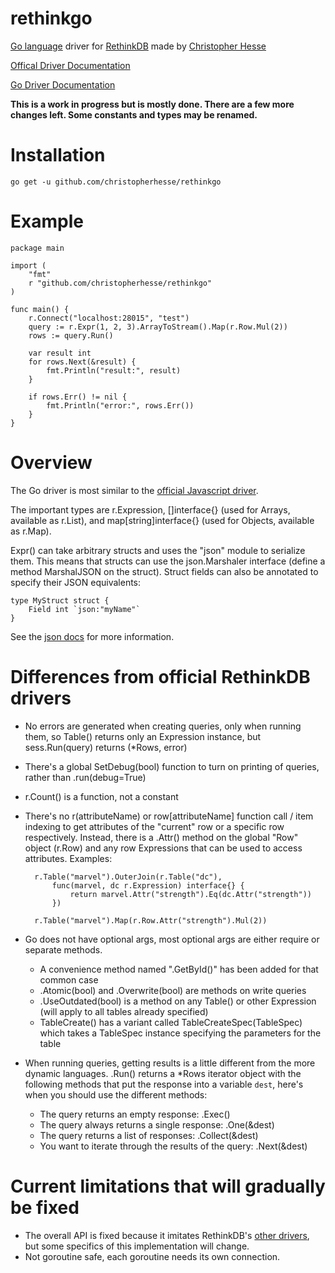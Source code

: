 rethinkgo
=========

[Go language](http://golang.org/) driver for [RethinkDB](http://www.rethinkdb.com/) made by [Christopher Hesse](http://www.christopherhesse.com/)

[Offical Driver Documentation](http://www.rethinkdb.com/api/#js)

[Go Driver Documentation](http://godoc.org/github.com/christopherhesse/rethinkgo)

****This is a work in progress but is mostly done. There are a few more changes left.  Some constants and types may be renamed.****

Installation
============

    go get -u github.com/christopherhesse/rethinkgo

Example
===================

    package main

    import (
        "fmt"
        r "github.com/christopherhesse/rethinkgo"
    )

    func main() {
        r.Connect("localhost:28015", "test")
        query := r.Expr(1, 2, 3).ArrayToStream().Map(r.Row.Mul(2))
        rows := query.Run()

        var result int
        for rows.Next(&result) {
            fmt.Println("result:", result)
        }

        if rows.Err() != nil {
            fmt.Println("error:", rows.Err())
        }
    }

Overview
========

The Go driver is most similar to the [official Javascript driver](http://www.rethinkdb.com/api/#js).

The important types are r.Expression, []interface{} (used for Arrays, available as r.List), and map[string]interface{} (used for Objects, available as r.Map).

Expr() can take arbitrary structs and uses the "json" module to serialize them.  This means that structs can use the json.Marshaler interface (define a method MarshalJSON on the struct).  Struct fields can also be annotated to specify their JSON equivalents:

    type MyStruct struct {
        Field int `json:"myName"`
    }

See the [json docs](http://golang.org/pkg/encoding/json/) for more information.


Differences from official RethinkDB drivers
===========================================

* No errors are generated when creating queries, only when running them, so Table() returns only an Expression instance, but sess.Run(query) returns (*Rows, error)
* There's a global SetDebug(bool) function to turn on printing of queries, rather than .run(debug=True)
* r.Count() is a function, not a constant
* There's no r(attributeName) or row[attributeName] function call / item indexing to get attributes of the "current" row or a specific row respectively.  Instead, there is a .Attr() method on the global "Row" object (r.Row) and any row Expressions that can be used to access attributes.  Examples:

        r.Table("marvel").OuterJoin(r.Table("dc"),
            func(marvel, dc r.Expression) interface{} {
                return marvel.Attr("strength").Eq(dc.Attr("strength"))
            })

        r.Table("marvel").Map(r.Row.Attr("strength").Mul(2))

* Go does not have optional args, most optional args are either require or separate methods.
    * A convenience method named ".GetById()" has been added for that common case
    * .Atomic(bool) and .Overwrite(bool) are methods on write queries
    * .UseOutdated(bool) is a method on any Table() or other Expression (will apply to all tables already specified)
    * TableCreate() has a variant called TableCreateSpec(TableSpec) which takes a TableSpec instance specifying the parameters for the table
* When running queries, getting results is a little different from the more dynamic languages.  .Run() returns a *Rows iterator object with the following methods that put the response into a variable `dest`, here's when you should use the different methods:
    * The query returns an empty response: .Exec()
    * The query always returns a single response: .One(&dest)
    * The query returns a list of responses: .Collect(&dest)
    * You want to iterate through the results of the query: .Next(&dest)

Current limitations that will gradually be fixed
================================================

* The overall API is fixed because it imitates RethinkDB's [other drivers](http://www.rethinkdb.com/api/), but some specifics of this implementation will change.
* Not goroutine safe, each goroutine needs its own connection.
